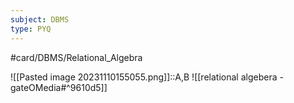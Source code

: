 ```yaml
---
subject: DBMS
type: PYQ
---
```

#card/DBMS/Relational_Algebra

![[Pasted image 20231110155055.png]]::A,B ![[relational algebera - gateOMedia#^9610d5]] <!--SR:!2023-11-14,4,270-->

